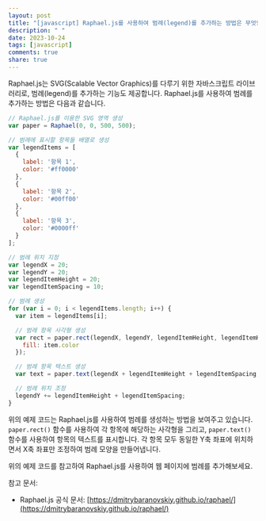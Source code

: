 ```yaml
---
layout: post
title: "[javascript] Raphael.js를 사용하여 범례(legend)를 추가하는 방법은 무엇인가?"
description: " "
date: 2023-10-24
tags: [javascript]
comments: true
share: true
---
```


Raphael.js는 SVG(Scalable Vector Graphics)를 다루기 위한 자바스크립트 라이브러리로, 범례(legend)를 추가하는 기능도 제공합니다. Raphael.js를 사용하여 범례를 추가하는 방법은 다음과 같습니다.

```javascript
// Raphael.js를 이용한 SVG 영역 생성
var paper = Raphael(0, 0, 500, 500);

// 범례에 표시할 항목들 배열로 생성
var legendItems = [
  {
    label: '항목 1',
    color: '#ff0000'
  },
  {
    label: '항목 2',
    color: '#00ff00'
  },
  {
    label: '항목 3',
    color: '#0000ff'
  }
];

// 범례 위치 지정
var legendX = 20;
var legendY = 20;
var legendItemHeight = 20;
var legendItemSpacing = 10;

// 범례 생성
for (var i = 0; i < legendItems.length; i++) {
  var item = legendItems[i];

  // 범례 항목 사각형 생성
  var rect = paper.rect(legendX, legendY, legendItemHeight, legendItemHeight).attr({
    fill: item.color
  });

  // 범례 항목 텍스트 생성
  var text = paper.text(legendX + legendItemHeight + legendItemSpacing, legendY + legendItemHeight / 2, item.label);

  // 범례 위치 조정
  legendY += legendItemHeight + legendItemSpacing;
}
```

위의 예제 코드는 Raphael.js를 사용하여 범례를 생성하는 방법을 보여주고 있습니다. `paper.rect()` 함수를 사용하여 각 항목에 해당하는 사각형을 그리고, `paper.text()` 함수를 사용하여 항목의 텍스트를 표시합니다. 각 항목 모두 동일한 Y축 좌표에 위치하면서 X축 좌표만 조정하여 범례 모양을 만들어냅니다.

위의 예제 코드를 참고하여 Raphael.js를 사용하여 웹 페이지에 범례를 추가해보세요.

참고 문서:
- Raphael.js 공식 문서: [https://dmitrybaranovskiy.github.io/raphael/](https://dmitrybaranovskiy.github.io/raphael/)